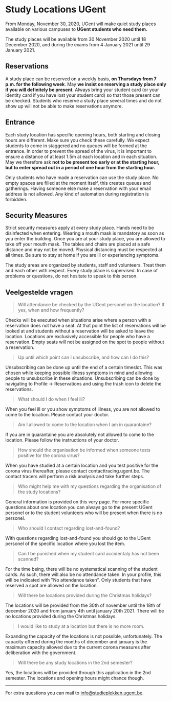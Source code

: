# Study Locations UGent

From Monday, November 30, 2020, UGent will make quiet study places available on various campuses to **UGent students who need them.**

The study places will be available from 30 November 2020 until 18 December 2020, and during the exams from 4 January 2021 until 29 January 2021.

## Reservations

A study place can be reserved on a weekly basis, **on Thursdays from 7 p.m. for the following week**. May **we insist on reserving a study place only if you will definitely be present**. Always bring your student card (or your identity card if you have lost your student card) so that those present can be checked. Students who reserve a study place several times and do not show up will not be able to make reservations anymore.

## Entrance

Each study location has specific opening hours, both starting and closing hours are different. Make sure you check these carefully. We expect students to come in staggered and no queues will be formed at the entrance. In order to prevent the spread of the virus, it is important to ensure a distance of at least 1.5m at each location and in each situation. May we therefore ask **not to be present too early or at the starting hour, but to enter spread out in a period of one hour from the starting hour.**

Only students who have made a reservation can use the study place. No empty spaces are filled at the moment itself, this creates queues and gatherings.
Having someone else make a reservation with your email address is not allowed. Any kind of automation during registration is forbidden.

## Security Measures

Strict security measures apply at every study place. Hands need to be disinfected when entering. Wearing a mouth mask is mandatory as soon as you enter the building. Once you are at your study place, you are allowed to take off your mouth mask. The tables and chairs are placed at a safe distance and may not be moved. Physical distancing must be respected at all times. Be sure to stay at home if you are ill or experiencing symptoms.

The study areas are organized by students, staff and volunteers. Treat them and each other with respect. Every study place is supervised. In case of problems or questions, do not hesitate to speak to this person.

##  Veelgestelde vragen<a class="anchor" id="FAQ"></a>

> Will attendance be checked by the UGent personel on the location? If yes, when and how frequently?

Checks will be executed when situations arise where a person with a reservation does not have a seat. At that point the list of reservations will be looked at and students without a reservation will be asked to leave the location. Locations are exclusively accessible for people who have a reservation. Empty seats will not be assigned on the spot to people without a reservation.

> Up until which point can I unsubscribe, and how can I do this?

Unsubscribing can be done up until the end of a certain timeslot. This was chosen while keeping possible illness symptoms in mind and allowing people to unsubscribe in these situations. Unsubscribing can be done by navigating to Profile -> Reservations and using the trash icon to delete the reservations.

> What should I do when I feel ill?

When you feel ill or you show symptoms of illness, you are not allowed to come to the location. Please contact your doctor.

> Am I allowed to come to the location when I am in quarantaine?

If you are in quarantaine you are absolutely not allowed to come to the location. Please follow the instructions of your doctor.

> How should the organisation be informed when someone tests positive for the corona virus?

When you have studied at a certain location and you test positive for the corona virus thereafter, please contact contacttracing.ugent.be. The contact tracers will perform a risk analysis and take further steps.

> Who might help me with my questions regarding the organisation of the study locations?

General information is provided on this very page. For more specific questions about one location you can always go to the present UGent personel or to the student volunteers who will be present when there is no personel.

> Who should I contact regarding lost-and-found?

With questions regarding lost-and-found you should go to the UGent personel of the specific location where you lost the item.

> Can I be punished when my student card accidentaly has not been scanned?

For the time being, there will be no systematical scanning of the student cards. As such, there will also be no attendance taken. In your profile, this will be indicated with "No attendance taken". Only students that have reserved a spot are allowed on the location.

> Will there be locations provided during the Christmas holidays?

The locations will be provided from the 30th of november until the 18th of december 2020 and from january 4th until january 20th 2021. There will be no locations provided during the Christmas holidays.

> I would like to study at a location but there is no more room.

Expanding the capacity of the locations is not possible, unfortunately. The capacity offered during the months of december and january is the maximum capacity allowed due to the current corona measures after deliberation with the government.

> Will there be any study locations in the 2nd semester?

Yes, the locations will be provided through this application in the 2nd semester. The locations and opening hours might chance though.

<hr>

For extra questions you can mail to [info@studieplekken.ugent.be](mailto:info@studieplekken.ugent.be).
